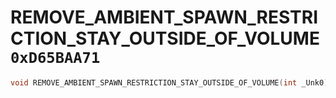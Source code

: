 # REMOVE_AMBIENT_SPAWN_RESTRICTION_STAY_OUTSIDE_OF_VOLUME `0xD65BAA71`

```cpp
void REMOVE_AMBIENT_SPAWN_RESTRICTION_STAY_OUTSIDE_OF_VOLUME(int _Unk0);
```